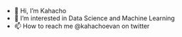 - 👋 Hi, I’m Kahacho
- 👀 I’m interested in Data Science and Machine Learning
- 📫 How to reach me @kahachoevan on twitter
<!---
Kahacho/Kahacho is a ✨ special ✨ repository because its `README.md` (this file) appears on your GitHub profile.
You can click the Preview link to take a look at your changes.
--->
